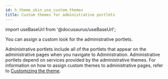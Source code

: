 ```yaml
---
id: h_theme_skin_use_custom_themes
title: Custom themes for administrative portlets
---
```

import useBaseUrl from '@docusaurus/useBaseUrl';



You can assign a custom look for the administrative portlets.

Administrative portlets include all of the portlets that appear on the administrative pages when you navigate to Administration. Administrative portlets depend on services provided by the administrative themes. For information on how to assign custom themes to administrative pages, refer to [Customizing the theme](../dev-theme/themeopt_cust.md).

